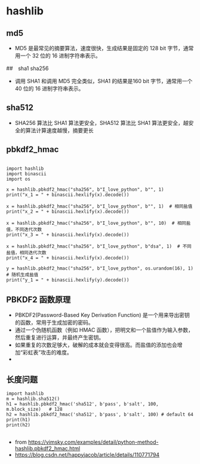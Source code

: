 # hashlib

## md5

- MD5 是最常见的摘要算法，速度很快，生成结果是固定的 128 bit 字节，通常用一个 32 位的 16 进制字符串表示。 

##　sha1 sha256

- 调用 SHA1 和调用 MD5 完全类似，SHA1 的结果是160 bit 字节，通常用一个 40 位的 16 进制字符串表示。

## sha512

- SHA256 算法比 SHA1 算法更安全，SHA512 算法比 SHA1 算法更安全，越安全的算法计算速度越慢，摘要更长

## pbkdf2_hmac

```

import hashlib
import binascii
import os

x = hashlib.pbkdf2_hmac("sha256", b"I_love_python", b"", 1)
print("x_1 = " + binascii.hexlify(x).decode())

x = hashlib.pbkdf2_hmac("sha256", b"I_love_python", b"", 1)  # 相同盐值
print("x_2 = " + binascii.hexlify(x).decode())

x = hashlib.pbkdf2_hmac("sha256", b"I_love_python", b"", 10)  # 相同盐值，不同迭代次数
print("x_3 = " + binascii.hexlify(x).decode())

x = hashlib.pbkdf2_hmac("sha256", b"I_love_python", b"dsa", 1)  # 不同盐值，相同迭代次数
print("x_4 = " + binascii.hexlify(x).decode())

y = hashlib.pbkdf2_hmac("sha256", b"I_love_python", os.urandom(16), 1)  # 随机生成盐值
print("y_1 = " + binascii.hexlify(y).decode())
```

## PBKDF2 函数原理

- PBKDF2(Password-Based Key Derivation Function) 是一个用来导出密钥的函数，常用于生成加密的密码。
- 通过一个伪随机函数（例如 HMAC 函数），把明文和一个盐值作为输入参数，然后重复进行运算，并最终产生密钥。
- 如果重复的次数足够大，破解的成本就会变得很高。而盐值的添加也会增加“彩虹表”攻击的难度。
- 


## 长度问题

    import hashlib
    m = hashlib.sha512()
    h1 = hashlib.pbkdf2_hmac('sha512', b'pass', b'salt', 100, m.block_size)   # 128
    h2 = hashlib.pbkdf2_hmac('sha512', b'pass', b'salt', 100) # default 64
    print(h1)
    print(h2)

##

- from https://vimsky.com/examples/detail/python-method-hashlib.pbkdf2_hmac.html
- https://blog.csdn.net/happyjacob/article/details/110771794